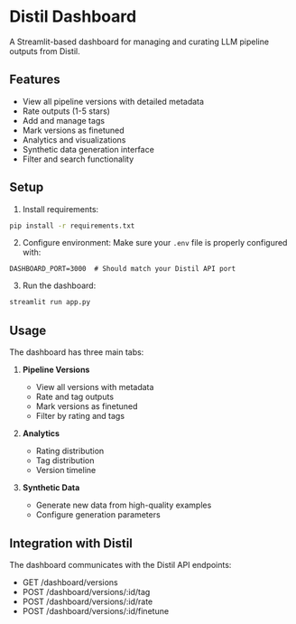 # Distil Dashboard

A Streamlit-based dashboard for managing and curating LLM pipeline outputs from Distil.

## Features

- View all pipeline versions with detailed metadata
- Rate outputs (1-5 stars)
- Add and manage tags
- Mark versions as finetuned
- Analytics and visualizations
- Synthetic data generation interface
- Filter and search functionality

## Setup

1. Install requirements:
```bash
pip install -r requirements.txt
```

2. Configure environment:
Make sure your `.env` file is properly configured with:
```env
DASHBOARD_PORT=3000  # Should match your Distil API port
```

3. Run the dashboard:
```bash
streamlit run app.py
```

## Usage

The dashboard has three main tabs:

1. **Pipeline Versions**
   - View all versions with metadata
   - Rate and tag outputs
   - Mark versions as finetuned
   - Filter by rating and tags

2. **Analytics**
   - Rating distribution
   - Tag distribution
   - Version timeline

3. **Synthetic Data**
   - Generate new data from high-quality examples
   - Configure generation parameters

## Integration with Distil

The dashboard communicates with the Distil API endpoints:
- GET /dashboard/versions
- POST /dashboard/versions/:id/tag
- POST /dashboard/versions/:id/rate
- POST /dashboard/versions/:id/finetune
